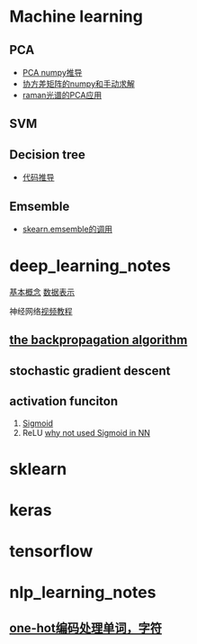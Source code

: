 # Machine learning

## PCA
  * [PCA numpy推导](https://github.com/xiao7462/machine_learning_notes/blob/master/PCA/PCA.ipynb)
  * [协方差矩阵的numpy和手动求解]()
  * [raman光谱的PCA应用](https://github.com/xiao7462/Bioinformatics/blob/master/raman_spectrum/PCA.md)
## SVM
## Decision tree
  * [代码推导](https://github.com/xiao7462/machine_learning_notes/blob/master/decision%20tree/decision%20tree.ipynb)

## Emsemble
 * [skearn.emsemble的调用](https://github.com/xiao7462/machine_learning_notes/blob/master/emsemble/ensemble.ipynb)


# deep_learning_notes
  [基本概念](https://github.com/xiao7462/machine_learning_notes/blob/master/deep_learning/%E5%9F%BA%E6%9C%AC%E6%A6%82%E5%BF%B5.md) [数据表示](https://github.com/xiao7462/machine_learning_notes/blob/master/deep_learning/%E6%95%B0%E6%8D%AE%E8%A1%A8%E7%A4%BA.md)

神经网络[视频教程](https://www.youtube.com/watch?v=aircAruvnKk&t=853s)
## [the backpropagation algorithm](https://page.mi.fu-berlin.de/rojas/neural/chapter/K7.pdf)  

## stochastic gradient descent 

## activation funciton
 1. [Sigmoid]( https://github.com/xiao7462/machine_learning_notes/blob/master/deep_learning/Sigmoid%20function.ipynb)
 2. ReLU   [why not used Sigmoid in NN](https://github.com/Kulbear/deep-learning-nano-foundation/wiki/ReLU-and-Softmax-Activation-Functions)
# sklearn 


# keras

# tensorflow




# nlp_learning_notes
## [one-hot编码处理单词，字符](https://github.com/xiao7462/machine_learning_notes/blob/master/nlp/one-hot-%E5%8D%95%E8%AF%8D.ipynb)

